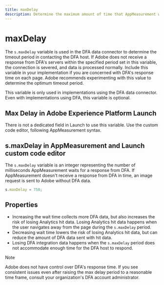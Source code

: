 ```yaml
---
title: maxDelay
description: Determine the maximum amount of time that AppMeasurement waits for a response from DFA before sending an image request.
---
```


# maxDelay

The `s.maxDelay` variable is used in the DFA data connector to determine the timeout period in contacting the DFA host. If Adobe does not receive a response from DFA's servers within the specified period set in this variable, the connection is severed, and data is processed normally. Include this variable in your implementation if you are concerned with DFA's response time on each page. Adobe recommends experimenting with this value to determine the optimum timeout period.

This variable is only used in implementations using the DFA data connector. Even with implementations using DFA, this variable is optional.

## Max Delay in Adobe Experience Platform Launch

There is not a dedicated field in Launch to use this variable. Use the custom code editor, following AppMeasurement syntax.

## s.maxDelay in AppMeasurement and Launch custom code editor

The `s.maxDelay` variable is an integer representing the number of milliseconds AppMeasurement waits for a response from DFA. If AppMeasurement doesn't receive a response from DFA in time, an image request is sent to Adobe without DFA data.

```js
s.maxDelay = 750;
```

## Properties

* Increasing the wait time collects more DFA data, but also increases the risk of losing Analytics hit data. Losing Analytics hit data happens when the user navigates away from the page during the `s.maxDelay` period.
* Decreasing wait time lowers the risk of losing Analytics hit data, but can reduce the amount of DFA data sent with hit data.
* Losing DFA integration data happens when the `s.maxDelay` period does not accommodate enough time for the DFA host to respond.

>[!NOTE]
>
>Adobe does not have control over DFA's response time. If you see consistent issues even after raising the max delay period to a reasonable time frame, consult your organization's DFA account administrator.
